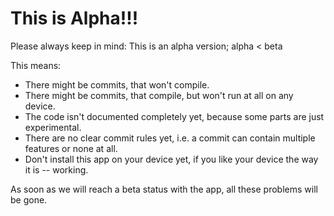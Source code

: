This is Alpha!!!
================

Please always keep in mind: This is an alpha version; alpha < beta

This means:

- There might be commits, that won't compile.
- There might be commits, that compile, but won't run at all on any device.
- The code isn't documented completely yet, because some parts are just experimental.
- There are no clear commit rules yet, i.e. a commit can contain multiple features or none at all.
- Don't install this app on your device yet, if you like your device the way it is -- working.

As soon as we will reach a beta status with the app, all these problems will be gone.
